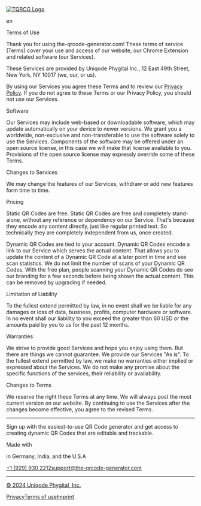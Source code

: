 [![TQRCG Logo](../../assets/images/POLO-logo-(v1).png)](https://www.the-qrcode-generator.com/)

[](https://www.the-qrcode-generator.com/)

[](https://www.the-qrcode-generator.com/)

[](https://www.the-qrcode-generator.com/)

[](https://www.the-qrcode-generator.com/)[](https://www.the-qrcode-generator.com/)[](https://www.the-qrcode-generator.com/scan)

en

[](https://www.the-qrcode-generator.com/mycodes)[](https://www.the-qrcode-generator.com/mycodes)

Terms of Use

Thank you for using the-qrcode-generator.com! These terms of service (Terms) cover your use and access of our website, our Chrome Extension and related software (our Services).

  

These Services are provided by Uniqode Phygital Inc., 12 East 49th Street, New York, NY 10017 (we, our, or us).

  

By using our Services you agree these Terms and to review our [Privacy Policy](https://www.the-qrcode-generator.com/privacy). If you do not agree to these Terms or our Privacy Policy, you should not use our Services.

  

Software

Our Services may include web-based or downloadable software, which may update automatically on your device to newer versions. We grant you a worldwide, non-exclusive and non-transferable to use the software solely to use the Services. Components of the software may be offered under an open source license, in this case we will make that license available to you. Provisions of the open source license may expressly override some of these Terms.

  

Changes to Services

We may change the features of our Services, withdraw or add new features form time to time.

  

Pricing

Static QR Codes are free. Static QR Codes are free and completely stand-alone, without any reference or dependency on our Service. That's because they encode any content directly, just like regular printed text. So technically they are completely independent from us, once created.

  

Dynamic QR Codes are tied to your account. Dynamic QR Codes encode a link to our Service which serves the actual content. That allows you to update the content of a Dynamic QR Code at a later point in time and see scan statistics. We do not limit the number of scans of your Dynamic QR Codes. With the free plan, people scanning your Dynamic QR Codes do see our branding for a few seconds before being shown the actual content. This can be removed by upgrading if needed.

  

Limitation of Liability

To the fullest extend permitted by law, in no event shall we be liable for any damages or loss of data, business, profits, computer hardware or software. In no event shall our liability to you exceed the greater than 60 USD or the amounts paid by you to us for the past 12 months.

  

Warranties

We strive to provide good Services and hope you enjoy using them. But there are things we cannot guarantee. We provide our Services "As is". To the fullest extend permitted by law, we make no warranties either implied or expressed about the Services. We do not make any promise about the specific functions of the services, their reliability or availability.

  

Changes to Terms

We reserve the right these Terms at any time. We will always post the most current version on our website. By continuing to use the Services after the changes become effective, you agree to the revised Terms.

* * *

Sign up with the easiest-to-use QR Code generator and get access to creating dynamic QR Codes that are editable and trackable.

Made with

in Germany, India, and the U.S.A

[](https://www.the-qrcode-generator.com/whats-a-qr-code)[](https://docs.the-qrcode-generator.com/en/)[](https://www.the-qrcode-generator.com/pricing)

[+1 (929) 930 2212](tel:+19299302212)[support@the-qrcode-generator.com](mailto:support@the-qrcode-generator.com)

* * *

[© 2024 Uniqode Phygital, Inc.](https://www.uniqode.com/)

[Privacy](https://www.the-qrcode-generator.com/privacy)[Terms of use](https://www.the-qrcode-generator.com/terms)[Imprint](https://www.the-qrcode-generator.com/imprint)
